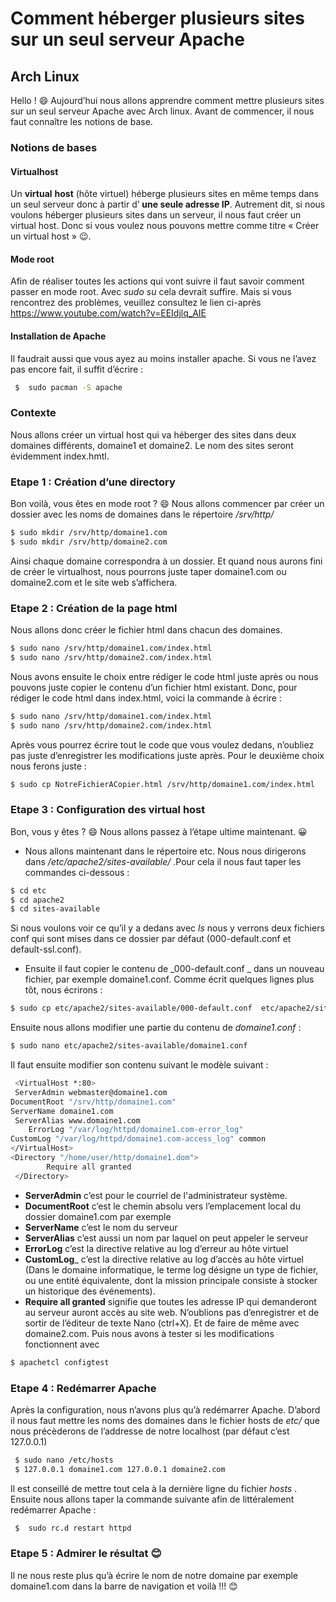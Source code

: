 # Comment héberger plusieurs sites sur un seul serveur Apache
## Arch Linux
Hello ! 😄 Aujourd’hui nous allons apprendre comment mettre plusieurs sites sur un seul serveur
Apache avec Arch linux. Avant de commencer, il nous faut connaître les notions de base.

### Notions de bases
#### Virtualhost
Un __virtual__  __host__ (hôte virtuel) héberge plusieurs sites en même temps dans un seul serveur donc à partir d’ __une seule adresse IP__.  Autrement dit, si nous voulons héberger plusieurs sites dans un serveur, il nous faut créer un virtual host. Donc si vous voulez nous pouvons mettre comme titre « Créer un virtual host » 😉.
#### Mode root
Afin de réaliser toutes les actions qui vont suivre il faut savoir comment passer en mode root.
Avec _sudo_ _su_ cela devrait suffire. Mais si vous rencontrez des problèmes, veuillez consultez le lien ci-après https://www.youtube.com/watch?v=EEIdjlq_AIE 

#### Installation de Apache
Il faudrait aussi que vous ayez au moins installer apache.  Si vous ne l’avez pas encore fait, il suffit d’écrire :
```sh
 $  sudo pacman -S apache
``` 
 

### Contexte 
 Nous allons créer un virtual host qui va héberger des sites dans deux domaines différents, domaine1 et domaine2. Le nom des sites seront évidemment index.hmtl.

### Etape 1 : Création d’une directory
Bon voilà, vous êtes en mode root ? 😄 Nous allons commencer par créer un dossier avec les noms de domaines dans le répertoire _/srv/http/_
```sh
$ sudo mkdir /srv/http/domaine1.com
$ sudo mkdir /srv/http/domaine2.com
``` 


Ainsi chaque domaine correspondra à un dossier. Et quand nous aurons fini de créer le virtualhost, nous pourrons juste taper domaine1.com ou domaine2.com et le site web s’affichera.

### Etape 2 : Création de la page html
Nous allons donc créer le fichier html dans chacun des domaines.
```sh
$ sudo nano /srv/http/domaine1.com/index.html
$ sudo nano /srv/http/domaine2.com/index.html
``` 

Nous avons ensuite le choix entre rédiger le code html juste après ou nous pouvons juste copier le contenu d’un fichier html existant.
Donc, pour rédiger le code html dans index.html, voici la commande à écrire :

 ```sh
$ sudo nano /srv/http/domaine1.com/index.html
$ sudo nano /srv/http/domaine2.com/index.html
``` 

Après vous pourrez écrire tout le code que vous voulez dedans, n’oubliez pas juste d’enregistrer les modifications juste après. 
Pour le deuxième choix nous ferons juste :
```sh
$ sudo cp NotreFichierACopier.html /srv/http/domaine1.com/index.html
``` 

### Etape 3 : Configuration des virtual host
Bon, vous y êtes ? 😄 Nous allons passez à l’étape ultime maintenant. 😀
- Nous allons maintenant dans le répertoire etc. Nous nous dirigerons dans _/etc/apache2/sites-available/_ .Pour cela il nous faut taper les commandes ci-dessous :
```sh
$ cd etc
$ cd apache2
$ cd sites-available
``` 

Si nous voulons voir ce qu’il y a dedans avec _ls_ nous y verrons deux fichiers conf qui sont mises dans ce dossier par défaut (000-default.conf et default-ssl.conf).
- Ensuite il faut copier le contenu de _000-default.conf _ dans un nouveau fichier, par exemple domaine1.conf. Comme écrit quelques lignes plus tôt, nous écrirons :
```sh
$ sudo cp etc/apache2/sites-available/000-default.conf  etc/apache2/sites-available/domaine1.conf
``` 
Ensuite nous allons modifier une partie du contenu de _domaine1.conf_ :
```sh
$ sudo nano etc/apache2/sites-available/domaine1.conf
``` 

Il faut ensuite modifier son contenu suivant le modèle suivant :
```sh
 <VirtualHost *:80>
 ServerAdmin webmaster@domaine1.com
DocumentRoot "/srv/http/domaine1.com" 
ServerName domaine1.com
 ServerAlias www.domaine1.com
 	ErrorLog "/var/log/httpd/domaine1.com-error_log" 
CustomLog "/var/log/httpd/domaine1.com-access_log" common 
</VirtualHost> 
<Directory "/home/user/http/domaine1.dom">
        Require all granted
 </Directory>
``` 
- __ServerAdmin__ c’est pour le courriel de l'administrateur système.
- __DocumentRoot__ c’est le chemin absolu vers l’emplacement local du dossier domaine1.com par exemple
- __ServerName__ c’est le nom du serveur
- __ServerAlias__ c’est aussi un nom par laquel on peut appeler le serveur
- __ErrorLog__ c’est la directive relative au log d’erreur au hôte virtuel
- __CustomLog___  c’est la directive relative au log d’accès au hôte virtuel (Dans le domaine informatique, le terme log désigne un type de fichier, ou une entité équivalente, dont la mission principale consiste à stocker un historique des événements).
- __Require all granted__ signifie que toutes les adresse IP qui demanderont au serveur auront accès au site web. 
N’oublions pas d’enregistrer et de sortir de l’éditeur de texte Nano (ctrl+X). Et de faire de même avec domaine2.com.
Puis nous avons à tester si les modifications fonctionnent avec 
```sh
$ apachetcl configtest
``` 

###  Etape 4 : Redémarrer Apache
Après la configuration, nous n’avons plus qu’à redémarrer Apache.
D’abord il nous faut mettre les noms des domaines dans le fichier hosts de _etc/_ que nous précèderons de l’addresse de notre localhost (par défaut c’est 127.0.0.1)
```sh
 $ sudo nano /etc/hosts
 $ 127.0.0.1 domaine1.com 127.0.0.1 domaine2.com
``` 
Il est conseillé de mettre tout cela à la dernière ligne du fichier _hosts_ .
Ensuite nous allons taper la commande suivante afin de littéralement redémarrer Apache :
```sh
 $  sudo rc.d restart httpd
``` 

### Etape 5 : Admirer le résultat 😊
Il ne nous reste plus qu’à écrire le nom de notre domaine par exemple domaine1.com dans la barre de navigation et voilà !!! 😊




